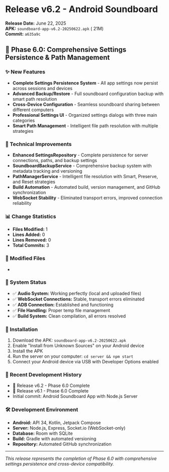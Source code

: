# Release v6.2 - Android Soundboard

**Release Date:** June 22, 2025  
**APK:** `soundboard-app-v6.2-20250622.apk` ( 21M)  
**Commit:** `a635a9c`

## 🎯 Phase 6.0: Comprehensive Settings Persistence & Path Management

### ✨ New Features
- **Complete Settings Persistence System** - All app settings now persist across sessions and devices
- **Advanced Backup/Restore** - Full soundboard configuration backup with smart path resolution
- **Cross-Device Configuration** - Seamless soundboard sharing between different computers
- **Professional Settings UI** - Organized settings dialogs with three main categories
- **Smart Path Management** - Intelligent file path resolution with multiple strategies

### 🔧 Technical Improvements
- **Enhanced SettingsRepository** - Complete persistence for server connections, paths, and backup settings
- **SoundboardBackupService** - Comprehensive backup system with metadata tracking and versioning
- **PathManagerService** - Intelligent file resolution with Smart, Preserve, and Reset strategies
- **Build Automation** - Automated build, version management, and GitHub synchronization
- **WebSocket Stability** - Eliminated transport errors, improved connection reliability

### 📊 Change Statistics
- **Files Modified:** 1
- **Lines Added:** 0
- **Lines Removed:** 0
- **Total Commits:** 3

### 📁 Modified Files
- 

### 🎵 System Status
- ✅ **Audio System:** Working perfectly (local and uploaded files)
- ✅ **WebSocket Connections:** Stable, transport errors eliminated
- ✅ **ADB Connection:** Established and functioning
- ✅ **File Handling:** Proper temp file management
- ✅ **Build System:** Clean compilation, all errors resolved

### 🚀 Installation
1. Download the APK: `soundboard-app-v6.2-20250622.apk`
2. Enable "Install from Unknown Sources" on your Android device
3. Install the APK
4. Run the server on your computer: `cd server && npm start`
5. Connect your Android device via USB with Developer Options enabled

### 🔄 Recent Development History
- 🚀 Release v6.2 - Phase 6.0 Complete
- 🚀 Release v6.1 - Phase 6.0 Complete
- Initial commit: Android Soundboard App with Node.js Server

### 🛠️ Development Environment
- **Android:** API 34, Kotlin, Jetpack Compose
- **Server:** Node.js, Express, Socket.io (WebSocket-only)
- **Database:** Room with SQLite
- **Build:** Gradle with automated versioning
- **Repository:** Automated GitHub synchronization

---
*This release represents the completion of Phase 6.0 with comprehensive settings persistence and cross-device compatibility.*
